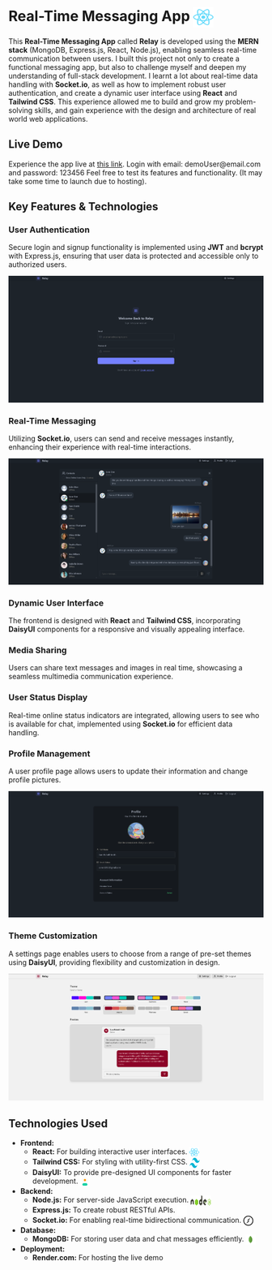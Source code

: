 <h1>Real-Time Messaging App <img src="readmeFiles/react-2.svg" alt="React" style="width: 40px; height: 40px; vertical-align: middle;"></h1>

<p>This <strong>Real-Time Messaging App</strong> called <strong>Relay</strong> is developed using the <strong>MERN stack</strong> (MongoDB, Express.js, React, Node.js), enabling seamless real-time communication between users. I built this project not only to create a functional messaging app, but also to challenge myself and deepen my understanding of full-stack development. I learnt a lot about real-time data handling with <strong>Socket.io</strong>, as well as how to implement robust user authentication, and create a dynamic user interface using <strong>React</strong> and <strong>Tailwind CSS</strong>. This experience allowed me to build and grow my problem-solving skills, and gain experience with the design and architecture of real world web applications.</p> 

<h2>Live Demo</h2>
<p>Experience the app live at <a href="https://relay-bp3t.onrender.com" target="_blank">this link</a>. Login with email: demoUser@email.com and password: 123456 Feel free to test its features and functionality. (It may take some time to launch due to hosting).</p>

<h2>Key Features & Technologies</h2>

<h3>User Authentication</h3>
<p>Secure login and signup functionality is implemented using <strong>JWT</strong> and <strong>bcrypt</strong> with Express.js, ensuring that user data is protected and accessible only to authorized users.</p>
<img src="readmeFiles/loginPagess.png" alt="Login Page Screenshot">

<h3>Real-Time Messaging</h3>
<p>Utilizing <strong>Socket.io</strong>, users can send and receive messages instantly, enhancing their experience with real-time interactions.</p> 
<img src="readmeFiles/chatexampless.png" alt="Chat Interface Screenshot">

<h3>Dynamic User Interface</h3>
<p>The frontend is designed with <strong>React</strong> and <strong>Tailwind CSS</strong>, incorporating <strong>DaisyUI</strong> components for a responsive and visually appealing interface.</p>

<h3>Media Sharing</h3>
<p>Users can share text messages and images in real time, showcasing a seamless multimedia communication experience.</p>

<h3>User Status Display</h3>
<p>Real-time online status indicators are integrated, allowing users to see who is available for chat, implemented using <strong>Socket.io</strong> for efficient data handling.</p>

<h3>Profile Management</h3>
<p>A user profile page allows users to update their information and change profile pictures.</p>
<img src="readmeFiles/profilePagess.png" alt="Profile Page Screenshot">

<h3>Theme Customization</h3>
<p>A settings page enables users to choose from a range of pre-set themes using <strong>DaisyUI</strong>, providing flexibility and customization in design.</p>
<img src="readmeFiles/settingsPagess.png" alt="Settings Page Screenshot">


<h2>Technologies Used</h2>
<ul>
    <li><strong>Frontend:</strong>
        <ul>
            <li><strong>React:</strong> For building interactive user interfaces. <img src="readmeFiles/react-2.svg" alt="React" style="width: 20px; height: 20px; vertical-align: middle;"> </li> 
            <li><strong>Tailwind CSS:</strong> For styling with utility-first CSS. <img src="readmeFiles/tailwind-css-2.svg" alt="Tailwind CSS" style="width: 20px; height: 20px; vertical-align: middle;"></li>
            <li><strong>DaisyUI:</strong> To provide pre-designed UI components for faster development. <img src="readmeFiles/daisyui-logomark.svg" alt="Daisy UI" style="width: 20px; height: 20px; vertical-align: middle;"></li>
        </ul>
    </li>
    <li><strong>Backend:</strong>
        <ul>
            <li><strong>Node.js:</strong> For server-side JavaScript execution. <img src="readmeFiles/nodejs.svg" alt="Node JS" style="width: 40px; height: 20px; vertical-align: middle;"></li>
            <li><strong>Express.js:</strong> To create robust RESTful APIs. <img src="readmeFiles/express-109.svg" alt="Express JS" style="width: 20px; height: 20px; vertical-align: middle;"></li>
            <li><strong>Socket.io:</strong> For enabling real-time bidirectional communication. <img src="readmeFiles/socket-io.svg" alt="Socket.io" style="width: 20px; height: 20px; vertical-align: middle;"></li>
        </ul>
    </li>
    <li><strong>Database:</strong>
        <ul>
            <li><strong>MongoDB:</strong> For storing user data and chat messages efficiently. <img src="readmeFiles/mongodb-icon-1.svg" alt="MongoDB" style="width: 20px; height: 20px; vertical-align: middle;"></li>
        </ul>
    </li>
    <li><strong>Deployment:</strong>
        <ul>
            <li><strong>Render.com:</strong> For hosting the live demo



